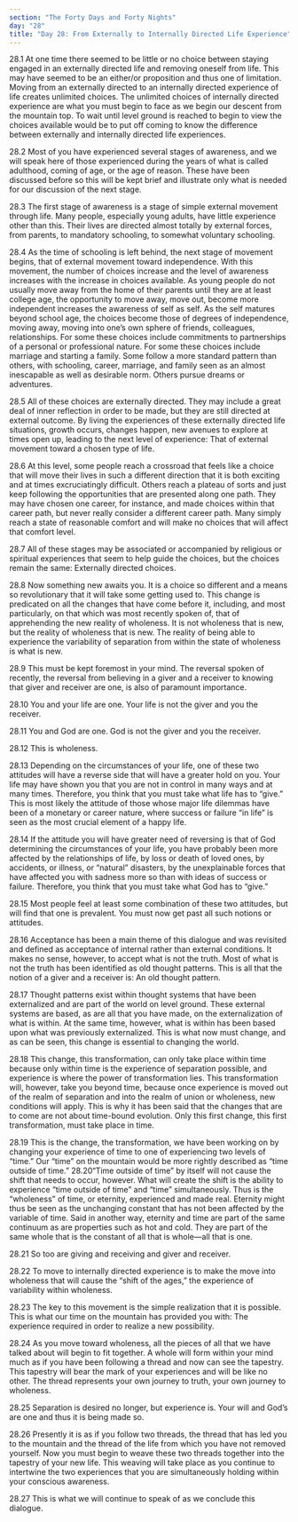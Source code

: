 ```yaml
---
section: "The Forty Days and Forty Nights"
day: "28"
title: "Day 28: From Externally to Internally Directed Life Experience"
---
```


28.1 At one time there seemed to be little or no choice between staying
engaged in an externally directed life and removing oneself from life.
This may have seemed to be an either/or proposition and thus one of
limitation. Moving from an externally directed to an internally directed
experience of life creates unlimited choices. The unlimited choices of
internally directed experience are what you must begin to face as we
begin our descent from the mountain top. To wait until level ground is
reached to begin to view the choices available would be to put off
coming to know the difference between externally and internally directed
life experiences. 

28.2 Most of you have experienced several stages of awareness, and we
will speak here of those experienced during the years of what is called
adulthood, coming of age, or the age of reason. These have been
discussed before so this will be kept brief and illustrate only what is
needed for our discussion of the next stage. 

28.3 The first stage of awareness is a stage of simple external movement
through life.  Many people, especially young adults, have little
experience other than this. Their lives are directed almost totally by
external forces, from parents, to mandatory schooling, to somewhat
voluntary schooling. 

28.4 As the time of schooling is left behind, the next stage of movement
begins, that of external movement toward independence. With this
movement, the number of choices increase and the level of awareness
increases with the increase in choices available. As young people do not
usually move away from the home of their parents until they are at least
college age, the opportunity to move away, move out, become more
independent increases the awareness of self as self. As the self matures
beyond school age, the choices become those of degrees of independence,
moving away, moving into one’s own sphere of friends, colleagues,
relationships. For some these choices include commitments to
partnerships of a personal or professional nature. For some these
choices include marriage and starting a family. Some follow a more
standard pattern than others, with schooling, career, marriage, and
family seen as an almost inescapable as well as desirable norm. Others
pursue dreams or adventures. 

28.5 All of these choices are externally directed. They may include a
great deal of inner reflection in order to be made, but they are still
directed at external outcome. By living the experiences of these
externally directed life situations, growth occurs, changes happen, new
avenues to explore at times open up, leading to the next level of
experience: That of external movement toward a chosen type of life. 

28.6 At this level, some people reach a crossroad that feels like a
choice that will move their lives in such a different direction that it
is both exciting and at times excruciatingly difficult. Others reach a
plateau of sorts and just keep following the opportunities that are
presented along one path. They may have chosen one career, for instance,
and made choices within that career path, but never really consider a
different career path. Many simply reach a state of reasonable comfort
and will make no choices that will affect that comfort level. 

28.7 All of these stages may be associated or accompanied by religious
or spiritual experiences that seem to help guide the choices, but the
choices remain the same: Externally directed choices. 

28.8 Now something new awaits you. It is a choice so different and a
means so revolutionary that it will take some getting used to. This
change is predicated on all the changes that have come before it,
including, and most particularly, on that which was most recently spoken
of, that of apprehending the new reality of wholeness.  It is not
wholeness that is new, but the reality of wholeness that is new. The
reality of being able to experience the variability of separation from
within the state of wholeness is what is new. 

28.9 This must be kept foremost in your mind. The reversal spoken of
recently, the reversal from believing in a giver and a receiver to
knowing that giver and receiver are one, is also of paramount
importance. 

28.10 You and your life are one. Your life is not the giver and you the
receiver. 

28.11 You and God are one. God is not the giver and you the receiver. 

28.12 This is wholeness. 

28.13 Depending on the circumstances of your life, one of these two
attitudes will have a reverse side that will have a greater hold on you.
Your life may have shown you that you are not in control in many ways
and at many times. Therefore, you think that you must take what life has
to “give.” This is most likely the attitude of those whose major life
dilemmas have been of a monetary or career nature, where success or
failure “in life” is seen as the most crucial element of a happy life. 

28.14 If the attitude you will have greater need of reversing is that of
God determining the circumstances of your life, you have probably been
more affected by the relationships of life, by loss or death of loved
ones, by accidents, or illness, or “natural” disasters, by the
unexplainable forces that have affected you with sadness more so than
with ideas of success or failure. Therefore, you think that you must
take what God has to “give.” 

28.15 Most people feel at least some combination of these two attitudes,
but will find that one is prevalent.  You must now get past all such
notions or attitudes. 

28.16 Acceptance has been a main theme of this dialogue and was
revisited and defined as acceptance of internal rather than external
conditions. It makes no sense, however, to accept what is not the truth.
Most of what is not the truth has been identified as old thought
patterns. This is all that the notion of a giver and a receiver is: An
old thought pattern.

28.17 Thought patterns exist within thought systems that have been
externalized and are part of the world on level ground. These external
systems are based, as are all that you have made, on the externalization
of what is within. At the same time, however, what is within has been
based upon what was previously externalized. This is what now must
change, and as can be seen, this change is essential to changing the
world. 

28.18 This change, this transformation, can only take place within time
because only within time is the experience of separation possible, and
experience is where the power of transformation lies. This
transformation will, however, take you beyond time, because once
experience is moved out of the realm of separation and into the realm of
union or wholeness, new conditions will apply. This is why it has been
said that the changes that are to come are not about time-bound
evolution. Only this first change, this first transformation, must take
place in time. 

28.19 This is the change, the transformation, we have been working on by
changing your experience of time to one of experiencing two levels of
“time.” Our “time” on the mountain would be more rightly described as
“time outside of time.” 28.20“Time outside of time” by itself will not
cause the shift that needs to occur, however. What will create the shift
is the ability to experience “time outside of time” and “time”
simultaneously. Thus is the “wholeness” of time, or eternity,
experienced and made real. Eternity might thus be seen as the unchanging
constant that has not been affected by the variable of time. Said in
another way, eternity and time are part of the same continuum as are
properties such as hot and cold. They are part of the same whole that is
the constant of all that is whole—all that is one. 

28.21 So too are giving and receiving and giver and receiver. 

28.22 To move to internally directed experience is to make the move into
wholeness that will cause the “shift of the ages,” the experience of
variability within wholeness.

28.23 The key to this movement is the simple realization that it is
possible. This is what our time on the mountain has provided you with:
The experience required in order to realize a new possibility. 

28.24 As you move toward wholeness, all the pieces of all that we have
talked about will begin to fit together. A whole will form within your
mind much as if you have been following a thread and now can see the
tapestry. This tapestry will bear the mark of your experiences and will
be like no other. The thread represents your own journey to truth, your
own journey to wholeness. 

28.25 Separation is desired no longer, but experience is. Your will and
God’s are one and thus it is being made so.

28.26 Presently it is as if you follow two threads, the thread that has
led you to the mountain and the thread of the life from which you have
not removed yourself. Now you must begin to weave these two threads
together into the tapestry of your new life. This weaving will take
place as you continue to intertwine the two experiences that you are
simultaneously holding within your conscious awareness. 

28.27 This is what we will continue to speak of as we conclude this
dialogue.

